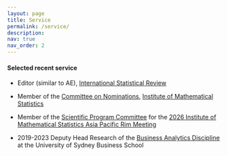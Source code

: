 ```yaml
---
layout: page
title: Service
permalink: /service/
description: 
nav: true
nav_order: 2
---
```


#### Selected recent service

<p> </p> 

- Editor (similar to AE), [International Statistical Review](https://onlinelibrary.wiley.com/journal/17515823)
  
- Member of the [Committee on Nominations](https://imstat.org/current-committee-members/), [Institute of Mathematical Statistics](https://imstat.org/)

- Member of the [Scientific Program Committee](https://ims-aprm2026.sta.cuhk.edu.hk/committees) for the [2026 Institute of Mathematical Statistics Asia Pacific Rim Meeting](https://ims-aprm2026.sta.cuhk.edu.hk/) 
   
- 2019-2023 Deputy Head Research of the [Business Analytics Discipline](https://www.sydney.edu.au/business/our-research/research-areas/business-analytics.html) at the University of Sydney Business School
